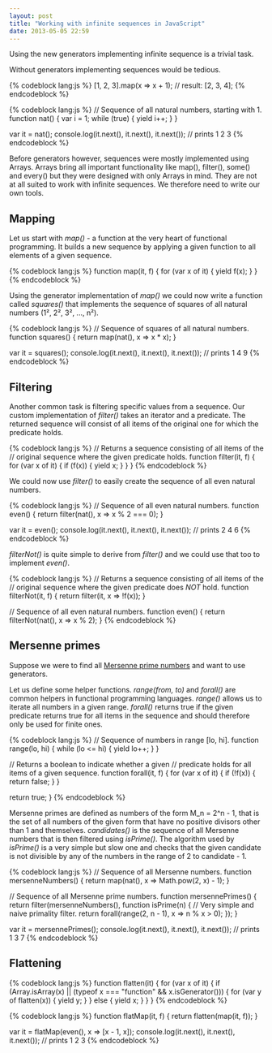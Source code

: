 ```yaml
---
layout: post
title: "Working with infinite sequences in JavaScript"
date: 2013-05-05 22:59
---
```


Using the new generators implementing infinite sequence is a trivial task.

Without generators implementing sequences would be tedious.

{% codeblock lang:js %}
[1, 2, 3].map(x => x + 1); // result: [2, 3, 4];
{% endcodeblock %}

{% codeblock lang:js %}
// Sequence of all natural numbers, starting with 1.
function nat() {
  var i = 1;
  while (true) {
    yield i++;
  }
}

var it = nat();
console.log(it.next(), it.next(), it.next()); // prints 1 2 3
{% endcodeblock %}

Before generators however, sequences were mostly implemented using Arrays.
Arrays bring all important functionality like map(), filter(), some() and
every() but they were designed with only Arrays in mind. They are not at all
suited to work with infinite sequences. We therefore need to write our own
tools.

## Mapping

Let us start with *map()* - a function at the very heart of functional
programming. It builds a new sequence by applying a given function to all
elements of a given sequence.

{% codeblock lang:js %}
function map(it, f) {
  for (var x of it) {
    yield f(x);
  }
}
{% endcodeblock %}

Using the generator implementation of *map()* we could now write a function
called *squares()* that implements the sequence of squares of all natural
numbers (1², 2², 3², ..., n²).

{% codeblock lang:js %}
// Sequence of squares of all natural numbers.
function squares() {
  return map(nat(), x => x * x);
}

var it = squares();
console.log(it.next(), it.next(), it.next()); // prints 1 4 9
{% endcodeblock %}

## Filtering

Another common task is filtering specific values from a sequence. Our custom
implementation of *filter()* takes an iterator and a predicate. The returned
sequence will consist of all items of the original one for which the predicate
holds.

{% codeblock lang:js %}
// Returns a sequence consisting of all items of the
// original sequence where the given predicate holds.
function filter(it, f) {
  for (var x of it) {
    if (f(x)) {
      yield x;
    }
  }
}
{% endcodeblock %}

We could now use *filter()* to easily create the sequence of all even natural
numbers.

{% codeblock lang:js %}
// Sequence of all even natural numbers.
function even() {
  return filter(nat(), x => x % 2 === 0);
}

var it = even();
console.log(it.next(), it.next(), it.next()); // prints 2 4 6
{% endcodeblock %}

*filterNot()* is quite simple to derive from *filter()* and we could use that
too to implement *even()*.

{% codeblock lang:js %}
// Returns a sequence consisting of all items of the
// original sequence where the given predicate does *NOT* hold.
function filterNot(it, f) {
  return filter(it, x => !f(x));
}

// Sequence of all even natural numbers.
function even() {
  return filterNot(nat(), x => x % 2);
}
{% endcodeblock %}

## Mersenne primes

Suppose we were to find all
[Mersenne prime numbers](https://en.wikipedia.org/wiki/Mersenne_prime) and want
to use generators.

Let us define some helper functions. *range(from, to)* and *forall()* are common
helpers in functional programming languages. *range()* allows us to iterate all
numbers in a given range. *forall()* returns true if the given predicate returns
true for all items in the sequence and should therefore only be used for finite
ones.

{% codeblock lang:js %}
// Sequence of numbers in range [lo, hi].
function range(lo, hi) {
  while (lo <= hi) {
    yield lo++;
  }
}

// Returns a boolean to indicate whether a given
// predicate holds for all items of a given sequence.
function forall(it, f) {
  for (var x of it) {
    if (!f(x)) {
      return false;
    }
  }

  return true;
}
{% endcodeblock %}

Mersenne primes are defined as numbers of the form M_n = 2^n - 1, that is the
set of all numbers of the given form that have no positive divisors other than
1 and themselves. *candidates()* is the sequence of all Mersenne numbers that is
then filtered using *isPrime()*. The algorithm used by *isPrime()* is a very
simple but slow one and checks that the given candidate is not divisible by any
of the numbers in the range of 2 to candidate - 1.

{% codeblock lang:js %}
// Sequence of all Mersenne numbers.
function mersenneNumbers() {
  return map(nat(), x => Math.pow(2, x) - 1);
}

// Sequence of all Mersenne prime numbers.
function mersennePrimes() {
  return filter(mersenneNumbers(), function isPrime(n) {
    // Very simple and naive primality filter.
    return forall(range(2, n - 1), x => n % x > 0);
  });
}

var it = mersennePrimes();
console.log(it.next(), it.next(), it.next()); // prints 1 3 7
{% endcodeblock %}

## Flattening

{% codeblock lang:js %}
function flatten(it) {
  for (var x of it) {
    if (Array.isArray(x) || (typeof x === "function" && x.isGenerator())) {
      for (var y of flatten(x)) {
        yield y;
      }
    } else {
      yield x;
    }
  }
}
{% endcodeblock %}

{% codeblock lang:js %}
function flatMap(it, f) {
  return flatten(map(it, f));
}

var it = flatMap(even(), x => [x - 1, x]);
console.log(it.next(), it.next(), it.next()); // prints 1 2 3
{% endcodeblock %}
